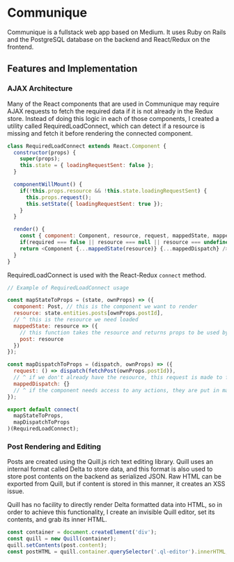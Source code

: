# Communique

Communique is a fullstack web app based on Medium. It uses Ruby on Rails and the PostgreSQL database on the backend and React/Redux on the frontend.

## Features and Implementation

### AJAX Architecture

Many of the React components that are used in Communique may require AJAX requests to fetch the required data if it is not already in the Redux store. Instead of doing this logic in each of those components, I created a utility called RequiredLoadConnect, which can detect if a resource is missing and fetch it before rendering the connected component.

```javascript
class RequiredLoadConnect extends React.Component {
  constructor(props) {
    super(props);
    this.state = { loadingRequestSent: false };
  }

  componentWillMount() {
    if(!this.props.resource && !this.state.loadingRequestSent) {
      this.props.request();
      this.setState({ loadingRequestSent: true });
    }
  }

  render() {
    const { component: Component, resource, request, mappedState, mappedDispatch, required } = this.props;
    if(required === false || resource === null || resource === undefined) return null;
    return <Component {...mappedState(resource)} {...mappedDispatch} />;
  }
}
```

RequiredLoadConnect is used with the React-Redux `connect` method.

```javascript
// Example of RequiredLoadConnect usage

const mapStateToProps = (state, ownProps) => ({
  component: Post, // this is the component we want to render
  resource: state.entities.posts[ownProps.postId],
  // ^ this is the resource we need loaded
  mappedState: resource => ({
    // this function takes the resource and returns props to be used by the component
    post: resource
  })
});

const mapDispatchToProps = (dispatch, ownProps) => ({
  request: () => dispatch(fetchPost(ownProps.postId)),
  // ^ if we don't already have the resource, this request is made to fetch it
  mappedDispatch: {}
  // ^ if the component needs access to any actions, they are put in mappedDispatch
});

export default connect(
  mapStateToProps,
  mapDispatchToProps
)(RequiredLoadConnect);
```

### Post Rendering and Editing

Posts are created using the Quill.js rich text editing library. Quill uses an internal format called Delta to store data, and this format is also used to store post contents on the backend as serialized JSON. Raw HTML can be exported from Quill, but if content is stored in this manner, it creates an XSS issue.

Quill has no facility to directly render Delta formatted data into HTML, so in order to achieve this functionality, I create an invisible Quill editor, set its contents, and grab its inner HTML.

```javascript
const container = document.createElement('div');
const quill = new Quill(container);
quill.setContents(post.content);
const postHTML = quill.container.querySelector('.ql-editor').innerHTML;
```
